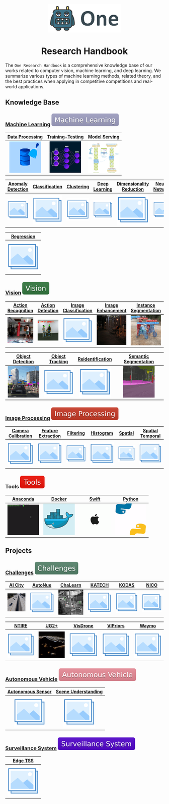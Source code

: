 <div align="center">
<img src="data/one.png">

Research Handbook
=============================
</div>

The `One Research Handbook` is a comprehensive knowledge base of our works
related to computer vision, machine learning, and deep learning. We summarize
various types of machine learning methods, related theory, and the best
practices when applying in competitive competitions and real-world applications.

## Knowledge Base

### [Machine Learning](machine_learning/README.md) ![Machine Learning](data/badge/machine_learning.svg)

|            [Data Processing](machine_learning/data_processing/README.md)            |        [Training-Testing](machine_learning/training/README.md)         |     [Model Serving](machine_learning/serving/README.md)     |
|:-----------------------------------------------------------------------------------:|:----------------------------------------------------------------------:|:-----------------------------------------------------------:|
| ![Data Processing](machine_learning/data_processing/data/data_processing_small.gif) | ![Training-Testing](machine_learning/training/data/training_small.gif) | ![Model Serving](machine_learning/serving/data/serving.gif) |

| [Anomaly Detection](machine_learning/anomaly_detection/README.md) | [Classification](machine_learning/classification/README.md) | [Clustering](machine_learning/clustering/README.md) | [Deep Learning](machine_learning/deep_learning/README.md) | [Dimensionality Reduction](machine_learning/dimensionality_reduction/README.md) | [Neural Network](machine_learning/neural_network/README.md) |
|:-----------------------------------------------------------------:|:-----------------------------------------------------------:|:---------------------------------------------------:|:---------------------------------------------------------:|:-------------------------------------------------------------------------------:|:-----------------------------------------------------------:|
|               ![Anomaly Detection](data/photo.png)                |              ![Classification](data/photo.png)              |            ![Clustering](data/photo.png)            |             ![Deep Learning](data/photo.png)              |                   ![Dimensionality Reduction](data/photo.png)                   |              ![Neural Network](data/photo.png)              |

| [Regression](machine_learning/regression/README.md) | 
|:---------------------------------------------------:|
|            ![Regression](data/photo.png)            | 

### [Vision](vision/README.md) ![Vision](data/badge/vision.svg)

|             [Action Recognition](vision/action_recognition/README.md)              |            [Action Detection](vision/action_detection/README.md)             | [Image Classification](vision/image_classification/README.md) |             [Image Enhancement](vision/image_enhancement/README.md)             |               [Instance Segmentation](vision/instance_segmentation/README.md)               |           [Lane Detection](vision/lane_detection/README.md)            |
|:----------------------------------------------------------------------------------:|:----------------------------------------------------------------------------:|:-------------------------------------------------------------:|:-------------------------------------------------------------------------------:|:-------------------------------------------------------------------------------------------:|:----------------------------------------------------------------------:|
| ![Action Recognition](vision/action_recognition/data/action_recognition_small.gif) | ![Action Detection](vision/action_detection/data/action_detection_small.gif) |            ![Image Classification](data/photo.png)            | ![Image Enhancement](vision/image_enhancement/data/image_enhancement_small.gif) | ![Instance Segmentation](vision/instance_segmentation/data/instance_segmentation_small.gif) | ![Lane Detection](vision/lane_detection/data/lane_detection_small.gif) |

|         [Object Detection](vision/object_detection/README.md)          | [Object Tracking](vision/object_tracking/README.md) | [Reidentification](vision/reidentification/README.md) |               [Semantic Segmentation](vision/semantic_segmentation/README.md)               | 
|:----------------------------------------------------------------------:|:---------------------------------------------------:|:-----------------------------------------------------:|:-------------------------------------------------------------------------------------------:|
| ![Object Detection](vision/object_detection/data/object_detection.gif) |         ![Object Tracking](data/photo.png)          |          ![Reidentification](data/photo.png)          | ![Semantic Segmentation](vision/semantic_segmentation/data/semantic_segmentation_small.gif) | 

### [Image Processing](image_processing/README.md) ![Image Processing](data/badge/image_processing.svg)

| [Camera Calibration](image_processing/camera_calibration/README.md) | [Feature Extraction](image_processing/feature_extraction/README.md) | [Filtering](image_processing/filtering/README.md) | [Histogram](image_processing/histogram/README.md) | [Spatial](image_processing/spatial/README.md) | [Spatial Temporal](image_processing/spatial_temporal/README.md) |
|:-------------------------------------------------------------------:|:-------------------------------------------------------------------:|:-------------------------------------------------:|:-------------------------------------------------:|:---------------------------------------------:|:---------------------------------------------------------------:|
|                ![Camera Calibratio](data/photo.png)                 |                ![Feature Extraction](data/photo.png)                |           ![Filtering](data/photo.png)            |           ![Histogram](data/photo.png)            |          ![Spatial](data/photo.png)           |               ![Spatial Temporal](data/photo.png)               |

### Tools ![Tools](data/badge/tools.svg)

|    [Anaconda ](tools/anaconda.md)    |    [Docker](tools/docker.md)     |    [Swift](tools/swift.md)     |    [Python](tools/python.md)     |
|:------------------------------------:|:--------------------------------:|:------------------------------:|:--------------------------------:|
| ![Anaconda](tools/data/anaconda.gif) | ![Docker](tools/data/docker.gif) | ![Swift](tools/data/apple.gif) | ![Python](tools/data/python.gif) |


## Projects

### [Challenges](challenges/README.md) ![Challenges](data/badge/challenges.svg)

|        [AI City](challenges/ai_city/README.md)        | [AutoNue](challenges/autonue/README.md) |        [ChaLearn](challenges/chalearn/README.md)         | [KATECH](challenges/katech/README.md) | [KODAS](challenges/kodas/README.md) | [NICO](challenges/nico/README.md) |
|:-----------------------------------------------------:|:---------------------------------------:|:--------------------------------------------------------:|:-------------------------------------:|:-----------------------------------:|:---------------------------------:|
| ![AI City](challenges/ai_city/data/ai_city_small.gif) |       ![AutoNue](data/photo.png)        | ![ChaLearn](challenges/chalearn/data/chalearn_small.gif) |       ![KATECH](data/photo.png)       |      ![KODAS](data/photo.png)       |      ![NICO](data/photo.png)      |

| [NTIRE](challenges/ntire/README.md) |       [UG2+](challenges/ug2/README.md)       | [VisDrone](challenges/visdrone/README.md) | [VIPriors](challenges/vipriors/README.md) | [Waymo](challenges/waymo/README.md) |
|:-----------------------------------:|:--------------------------------------------:|:-----------------------------------------:|:-----------------------------------------:|:-----------------------------------:|
|      ![NTIRE](data/photo.png)       |  ![UG2+](challenges/ug2/data/ug2_small.gif)  |        ![VisDrone](data/photo.png)        |        ![VIPriors](data/photo.png)        |      ![Waymo](data/photo.png)       |

### [Autonomous Vehicle](autonomous_vehicle/README.md) ![Autonomous Vehicle](data/badge/autonomous_vehicle.svg)

| [Autonomous Sensor](autonomous_vehicle/autonomous_sensor/README.md) | [Scene Understanding](autonomous_vehicle/scene_understanding/README.md) |
|:-------------------------------------------------------------------:|:-----------------------------------------------------------------------:|
|                ![Autonomous Sensor](data/photo.png)                 |                 ![Scene Understanding](data/photo.png)                  |

### [Surveillance System](surveillance_system/README.md) ![Surveillance System](data/badge/surveillance_system.svg)

| [Edge TSS](surveillance_system/edge_tss/README.md) |
|:--------------------------------------------------:|
|            ![Edge TSS](data/photo.png)             |

